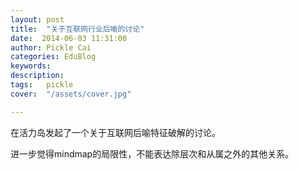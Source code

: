 ```yaml
---
layout: post  
title:  "关于互联网行业后喻的讨论"
date:  2014-06-03 11:31:00
author: Pickle Cai  
categories: EduBlog  
keywords: 
description:   
tags:	pickle   
cover:  "/assets/cover.jpg"  

---
```




在活力岛发起了一个关于互联网后喻特征破解的讨论。

进一步觉得mindmap的局限性，不能表达除层次和从属之外的其他关系。



		    
